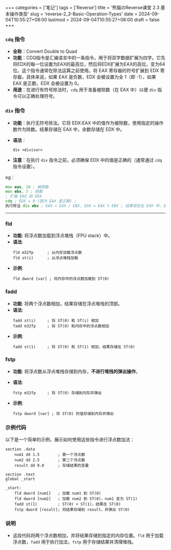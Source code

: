 ﻿+++
categories = ['笔记']
tags = ['Reverse']
title = '熊猫のReverse课堂 2.3 基本操作类型'
slug = 'reverse-2_3-Basic-Operation-Types'
date = 2024-09-04T10:55:27+08:00
lastmod = 2024-09-04T10:55:27+08:00
draft = false
+++

### `cdq`  指令

-   **全称**：Convert Double to Quad
-   **功能**：CDQ指令是汇编语言中的一条指令，用于将双字数据扩展为四字。它先将EDX的每一位设置为EAX的最高位，然后将EDX扩展为EAX的高位，变为64位。这个指令通常在除法运算之前使用。将 EAX 寄存器的符号扩展到 EDX 寄存器，具体来说，如果 EAX 是负数，EDX 会被设置为全 1（即 -1），如果 EAX 是正数，EDX 会被设置为 0。
-   **用途**：在进行有符号除法时，`cdq`  用于准备被除数（在 EAX 中）以便  `div`  指令可以正确处理符号。

### `div`  指令

-   **功能**：执行无符号除法。它将 EDX:EAX 中的值作为被除数，使用指定的操作数作为除数。结果存储在 EAX 中，余数存储在 EDX 中。
-   **语法**：
    
    `div <divisor>` 
    
-   **注意**：在执行  `div`  指令之前，必须确保 EDX 中的值是正确的（通常通过  `cdq`  指令设置）。

eg：

``` asm
mov eax, 10 ; 被除数 
mov ebx, 3 ; 除数 
; 扩展 EAX 到 EDX 
cdq ; EDX = 0 (因为 EAX 是正数) ; 
执行除法 div ebx ; EAX = EAX / EBX, EDX = EAX % EBX ; 结果现在在 EAX 中，余数在 EDX 中
```
___

### fld
- **功能**: 将浮点数加载到浮点堆栈（FPU stack）中。
- **语法**:
  ```assembly
  fld m32fp      ; 从内存加载浮点数
  fld st(i)      ; 从浮点堆栈加载
  ```
- **示例**:
  ```assembly
  fld dword [var] ; 将内存中的浮点数加载到 ST(0)
  ```

### fadd
- **功能**: 将两个浮点数相加，结果存储在浮点堆栈的顶部。
- **语法**:
  ```assembly
  fadd st(i)     ; 将 ST(0) 和 ST(i) 相加
  fadd m32fp     ; 将 ST(0) 和内存中的浮点数相加
  ```
- **示例**:
  ```assembly
  fadd st(1)     ; 将 ST(0) 和 ST(1) 相加，结果存储在 ST(0)
  ```

### fstp
- **功能**: 将浮点数从浮点堆栈存储到内存，**不进行堆栈的弹出操作**。

- **语法**:
  ```assembly
  fstp m32fp     ; 将 ST(0) 存储到内存并弹出
  ```
- **示例**:
  ```assembly
  fstp dword [var] ; 将 ST(0) 的值存储到内存并弹出
  ```

### 示例代码
以下是一个简单的示例，展示如何使用这些指令进行浮点数加法：
```assembly
section .data
    num1 dd 1.5        ; 第一个浮点数
    num2 dd 2.5        ; 第二个浮点数
    result dd 0.0      ; 存储结果的变量

section .text
global _start

_start:
    fld dword [num1]   ; 加载 num1 到 ST(0)
    fld dword [num2]   ; 加载 num2 到 ST(0)，num1 变为 ST(1)
    fadd st(1)         ; ST(0) + ST(1)，结果在 ST(0)
    fstp dword [result]; 将结果存储到 result，并弹出 ST(0)
```

### 说明
- 这段代码将两个浮点数相加，并将结果存储到指定的内存位置。`fld` 用于加载浮点数，`fadd` 用于执行加法，`fstp` 用于存储结果并清理堆栈。


